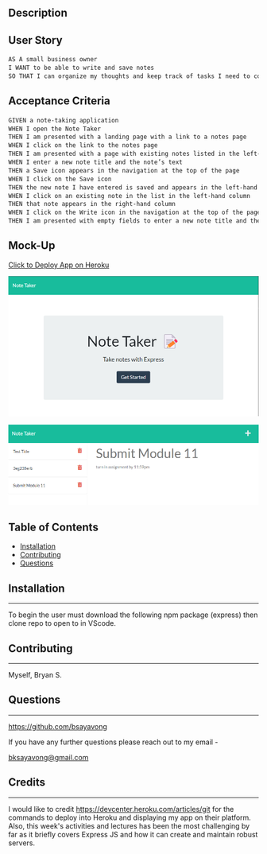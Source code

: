 

## Description
## User Story

```md
AS A small business owner
I WANT to be able to write and save notes
SO THAT I can organize my thoughts and keep track of tasks I need to complete
```

## Acceptance Criteria

```md
GIVEN a note-taking application
WHEN I open the Note Taker
THEN I am presented with a landing page with a link to a notes page
WHEN I click on the link to the notes page
THEN I am presented with a page with existing notes listed in the left-hand column, plus empty fields to enter a new note title and the note’s text in the right-hand column
WHEN I enter a new note title and the note’s text
THEN a Save icon appears in the navigation at the top of the page
WHEN I click on the Save icon
THEN the new note I have entered is saved and appears in the left-hand column with the other existing notes
WHEN I click on an existing note in the list in the left-hand column
THEN that note appears in the right-hand column
WHEN I click on the Write icon in the navigation at the top of the page
THEN I am presented with empty fields to enter a new note title and the note’s text in the right-hand column
```

## Mock-Up

[Click to Deploy App on Heroku](https://express-note-tak3r.herokuapp.com/)

![Existing notes are listed in the left-hand column with empty fields on the right-hand side for the new note’s title and text.](./assets/Note%20Taker.png)

![my screenshot](./assets/Note%20Taker%20Demo.png)

## Table of Contents


* [Installation](#installation)
* [Contributing](#contributing)
* [Questions](#questions)


## Installation
***
To begin the user must download the following npm package (express) then clone repo to open to in VScode.


## Contributing
***
Myself, Bryan S.


## Questions
***
https://github.com/bsayavong

If you have any further questions please reach out to my email -

bksayavong@gmail.com

## Credits
***
I would like to credit https://devcenter.heroku.com/articles/git for the commands to deploy into Heroku and displaying my app on their platform. Also, this week's activities and lectures has been the most challenging by far as it briefly covers Express JS and how it can create and maintain robust servers.